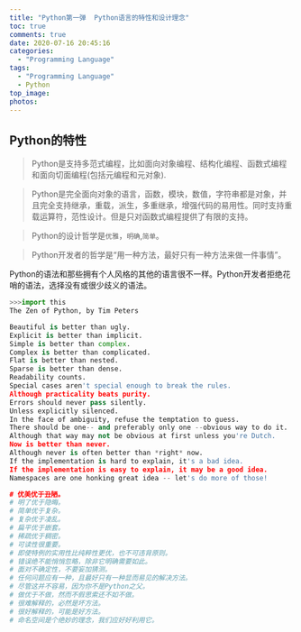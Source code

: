 ```yaml
---
title: "Python第一弹  Python语言的特性和设计理念"
toc: true
comments: true
date: 2020-07-16 20:45:16
categories:
  - "Programming Language"
tags:
  - "Programming Language"
  - Python
top_image:
photos:
---
```


## Python的特性 ##

> Python是支持多范式编程，比如面向对象编程、结构化编程、函数式编程和面向切面编程(包括元编程和元对象).

> Python是完全面向对象的语言，函数，模块，数值，字符串都是对象，并且完全支持继承，重载，派生，多重继承，增强代码的易用性。同时支持重载运算符，范性设计。但是只对函数式编程提供了有限的支持。

> Python的设计哲学是`优雅`，`明确`,`简单`。

> Python开发者的哲学是“用一种方法，最好只有一种方法来做一件事情”。

Python的语法和那些拥有个人风格的其他的语言很不一样。Python开发者拒绝花哨的语法，选择没有或很少歧义的语法。


``` python
>>>import this
The Zen of Python, by Tim Peters

Beautiful is better than ugly.
Explicit is better than implicit.
Simple is better than complex.
Complex is better than complicated.
Flat is better than nested.
Sparse is better than dense.
Readability counts.
Special cases aren't special enough to break the rules.
Although practicality beats purity.
Errors should never pass silently.
Unless explicitly silenced.
In the face of ambiguity, refuse the temptation to guess.
There should be one-- and preferably only one --obvious way to do it.
Although that way may not be obvious at first unless you're Dutch.
Now is better than never.
Although never is often better than *right* now.
If the implementation is hard to explain, it's a bad idea.
If the implementation is easy to explain, it may be a good idea.
Namespaces are one honking great idea -- let's do more of those!

# 优美优于丑陋。
# 明了优于隐晦。
# 简单优于复杂。
# 复杂优于凌乱。
# 扁平优于嵌套。
# 稀疏优于稠密。
# 可读性很重要。
# 即使特例的实用性比纯粹性更优，也不可违背原则。
# 错误绝不能悄悄忽略，除非它明确需要如此。
# 面对不确定性，不要妄加猜测。
# 任何问题应有一种，且最好只有一种显而易见的解决方法。
# 尽管这并不容易，因为你不是Python之父。
# 做优于不做，然而不假思索还不如不做。
# 很难解释的，必然是坏方法。
# 很好解释的，可能是好方法。
# 命名空间是个绝妙的理念，我们应好好利用它。
```
